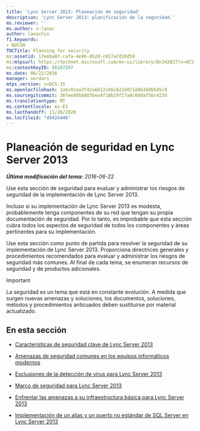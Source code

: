 ```yaml
---
title: 'Lync Server 2013: Planeación de seguridad'
description: 'Lync Server 2013: planificación de la seguridad.'
ms.reviewer: ''
ms.author: v-lanac
author: lanachin
f1.keywords:
- NOCSH
TOCTitle: Planning for security
ms:assetid: 17eeba87-cafa-4e9b-852d-c017a7d10d59
ms:mtpsurl: https://technet.microsoft.com/en-us/library/Dn342827(v=OCS.15)
ms:contentKeyID: 56107267
ms.date: 06/22/2016
manager: serdars
mtps_version: v=OCS.15
ms.openlocfilehash: 1abc02aa3f42a6b12c66c621b071e0b3ddb545c9
ms.sourcegitcommit: 36fee89bb887bea4f18b19f17a8c69daf5bc423d
ms.translationtype: MT
ms.contentlocale: es-ES
ms.lasthandoff: 11/26/2020
ms.locfileid: "49424446"
---
```

# <a name="planning-for-security-in-lync-server-2013"></a>Planeación de seguridad en Lync Server 2013

<div data-xmlns="http://www.w3.org/1999/xhtml">

<div class="topic" data-xmlns="http://www.w3.org/1999/xhtml" data-msxsl="urn:schemas-microsoft-com:xslt" data-cs="https://msdn.microsoft.com/">

<div data-asp="https://msdn2.microsoft.com/asp">



</div>

<div id="mainSection">

<div id="mainBody">

<span> </span>

_**Última modificación del tema:** 2016-06-22_

Use esta sección de seguridad para evaluar y administrar los riesgos de seguridad de la implementación de Lync Server 2013.

Incluso si su implementación de Lync Server 2013 es modesta, probablemente tenga componentes de su red que tengan su propia documentación de seguridad. Por lo tanto, es improbable que esta sección cubra todos los aspectos de seguridad de todos los componentes y áreas pertinentes para su implementación.

Use esta sección como punto de partida para resolver la seguridad de su implementación de Lync Server 2013. Proporciona directrices generales y procedimientos recomendados para evaluar y administrar los riesgos de seguridad más comunes. Al final de cada tema, se enumeran recursos de seguridad y de productos adicionales.

<div>


> [!IMPORTANT]  
> La seguridad es un tema que está en constante evolución. A medida que surgen nuevas amenazas y soluciones, los documentos, soluciones, métodos y procedimientos anticuados deben sustituirse por material actualizado.



</div>

<div>

## <a name="in-this-section"></a>En esta sección

  - [Características de seguridad clave de Lync Server 2013](lync-server-2013-key-security-features.md)

  - [Amenazas de seguridad comunes en los equipos informáticos modernos](lync-server-2013-common-security-threats-in-modern-day-computing.md)

  - [Exclusiones de la detección de virus para Lync Server 2013](lync-server-2013-antivirus-scanning-exclusions.md)

  - [Marco de seguridad para Lync Server 2013](lync-server-2013-security-framework-for-lync-server.md)

  - [Enfrentar las amenazas a su infraestructura básica para Lync Server 2013](lync-server-2013-addressing-threats-to-your-core-infrastructure.md)

  - [Implementación de un alias y un puerto no estándar de SQL Server en Lync Server 2013](deploying-a-sql-server-nonstandard-port-and-alias-in-lync-server-2013.md)

</div>

</div>

<span> </span>

</div>

</div>

</div>

